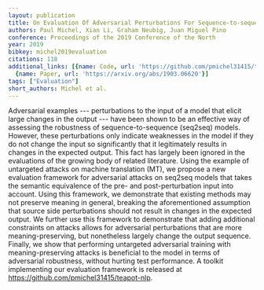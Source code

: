 ```yaml
---
layout: publication
title: On Evaluation Of Adversarial Perturbations For Sequence-to-sequence Models
authors: Paul Michel, Xian Li, Graham Neubig, Juan Miguel Pino
conference: Proceedings of the 2019 Conference of the North
year: 2019
bibkey: michel2019evaluation
citations: 118
additional_links: [{name: Code, url: 'https://github.com/pmichel31415/teapot-nlp'},
  {name: Paper, url: 'https://arxiv.org/abs/1903.06620'}]
tags: ["Evaluation"]
short_authors: Michel et al.
---
```

Adversarial examples --- perturbations to the input of a model that elicit
large changes in the output --- have been shown to be an effective way of
assessing the robustness of sequence-to-sequence (seq2seq) models. However,
these perturbations only indicate weaknesses in the model if they do not change
the input so significantly that it legitimately results in changes in the
expected output. This fact has largely been ignored in the evaluations of the
growing body of related literature. Using the example of untargeted attacks on
machine translation (MT), we propose a new evaluation framework for adversarial
attacks on seq2seq models that takes the semantic equivalence of the pre- and
post-perturbation input into account. Using this framework, we demonstrate that
existing methods may not preserve meaning in general, breaking the
aforementioned assumption that source side perturbations should not result in
changes in the expected output. We further use this framework to demonstrate
that adding additional constraints on attacks allows for adversarial
perturbations that are more meaning-preserving, but nonetheless largely change
the output sequence. Finally, we show that performing untargeted adversarial
training with meaning-preserving attacks is beneficial to the model in terms of
adversarial robustness, without hurting test performance. A toolkit
implementing our evaluation framework is released at
https://github.com/pmichel31415/teapot-nlp.